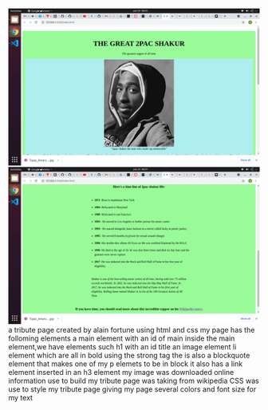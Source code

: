 # 
![](images/Screenshot%20from%202021-06-24%2008-01-42.png)
![](images/Screenshot%20from%202021-06-24%2008-01-51.png)
a tribute page created by alain fortune using html and css
my page has the folloming elements 
a main element with an id of main 
inside the main element,we have elements such 
h1 with an id title 
an image element 
li element which are all in bold using the strong tag 
the is also a blockquote element that makes one of my p elemets to be in block
it also has a link element inserted in an h3 element
my image was downloaded online 
information use to build my tribute page was taking from wikipedia
CSS was use to style my tribute page 
giving my page several colors and font size for my text 


